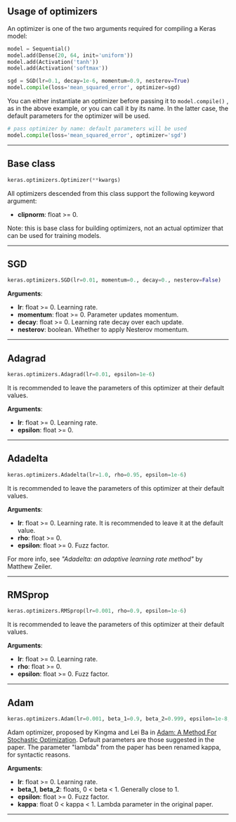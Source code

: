 
## Usage of optimizers

An optimizer is one of the two arguments required for compiling a Keras model:

```python
model = Sequential()
model.add(Dense(20, 64, init='uniform'))
model.add(Activation('tanh'))
model.add(Activation('softmax'))

sgd = SGD(lr=0.1, decay=1e-6, momentum=0.9, nesterov=True)
model.compile(loss='mean_squared_error', optimizer=sgd)
```

You can either instantiate an optimizer before passing it to `model.compile()` , as in the above example, or you can call it by its name. In the latter case, the default parameters for the optimizer will be used.

```python
# pass optimizer by name: default parameters will be used
model.compile(loss='mean_squared_error', optimizer='sgd')
```

---

## Base class

```python
keras.optimizers.Optimizer(**kwargs)
```

All optimizers descended from this class support the following keyword argument:

- __clipnorm__: float >= 0.

Note: this is base class for building optimizers, not an actual optimizer that can be used for training models.

---

##  SGD

```python
keras.optimizers.SGD(lr=0.01, momentum=0., decay=0., nesterov=False)
``` 

__Arguments__:

- __lr__: float >= 0. Learning rate.
- __momentum__: float >= 0. Parameter updates momentum.
- __decay__: float >= 0. Learning rate decay over each update.
- __nesterov__: boolean. Whether to apply Nesterov momentum.

---

##  Adagrad

```python
keras.optimizers.Adagrad(lr=0.01, epsilon=1e-6)
```

It is recommended to leave the parameters of this optimizer at their default values.

__Arguments__:

- __lr__: float >= 0. Learning rate. 
- __epsilon__: float >= 0. 

---

##  Adadelta

```python
keras.optimizers.Adadelta(lr=1.0, rho=0.95, epsilon=1e-6)
```

It is recommended to leave the parameters of this optimizer at their default values.

__Arguments__:

- __lr__: float >= 0. Learning rate. It is recommended to leave it at the default value.
- __rho__: float >= 0. 
- __epsilon__: float >= 0. Fuzz factor.

For more info, see *"Adadelta: an adaptive learning rate method"* by Matthew Zeiler.

---

##  RMSprop 

```python
keras.optimizers.RMSprop(lr=0.001, rho=0.9, epsilon=1e-6)
```

It is recommended to leave the parameters of this optimizer at their default values.

__Arguments__:

- __lr__: float >= 0. Learning rate. 
- __rho__: float >= 0.
- __epsilon__: float >= 0. Fuzz factor.

---

## Adam

```python
keras.optimizers.Adam(lr=0.001, beta_1=0.9, beta_2=0.999, epsilon=1e-8, kappa=1-1e-8)
```

Adam optimizer, proposed by Kingma and Lei Ba in [Adam: A Method For Stochastic Optimization](http://arxiv.org/pdf/1412.6980v4.pdf). Default parameters are those suggested in the paper. The parameter "lambda" from the paper has been renamed kappa, for syntactic reasons.

__Arguments__:

- __lr__: float >= 0. Learning rate. 
- __beta_1__, __beta_2__: floats, 0 < beta < 1. Generally close to 1.
- __epsilon__: float >= 0. Fuzz factor.
- __kappa__: float 0 < kappa < 1. Lambda parameter in the original paper.

---